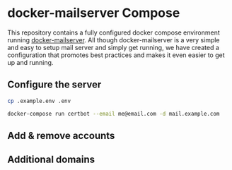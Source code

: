 # docker-mailserver Compose

This repository contains a fully configured docker compose environment running [docker-mailserver](https://github.com/docker-mailserver/docker-mailserver). All though docker-mailserver is a very simple and easy to setup mail server and simply get running, we have created a configuration that promotes best practices and makes it even easier to get up and running.

## Configure the server

``` sh
cp .example.env .env

docker-compose run certbot --email me@email.com -d mail.example.com
```

## Add & remove accounts

## Additional domains
